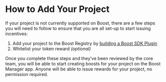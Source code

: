 # How to Add Your Project

If your project is not currently supported on Boost, there are a few steps you will need to follow to ensure that you are all set-up to start issuing incentives:

1. Add your project to the Boost Registry by [building a Boost SDK Plugin](../../for-developers/boost-sdk-plugins/)
2. Whitelist your token reward _(optional)_

Once you complete these steps and they’ve been reviewed by the core team, you will be able to start creating boosts for your project on the Boost Manager app. Anyone will be able to issue rewards for your project, no permission required.
